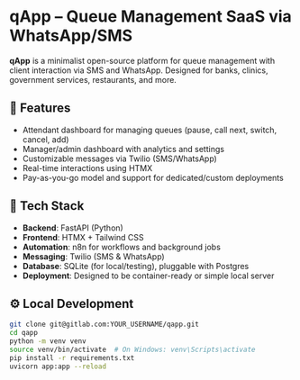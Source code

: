 # qApp – Queue Management SaaS via WhatsApp/SMS

**qApp** is a minimalist open-source platform for queue management with client interaction via SMS and WhatsApp. Designed for banks, clinics, government services, restaurants, and more.

## 🚀 Features

- Attendant dashboard for managing queues (pause, call next, switch, cancel, add)
- Manager/admin dashboard with analytics and settings
- Customizable messages via Twilio (SMS/WhatsApp)
- Real-time interactions using HTMX
- Pay-as-you-go model and support for dedicated/custom deployments

## 🧱 Tech Stack

- **Backend**: FastAPI (Python)
- **Frontend**: HTMX + Tailwind CSS
- **Automation**: n8n for workflows and background jobs
- **Messaging**: Twilio (SMS & WhatsApp)
- **Database**: SQLite (for local/testing), pluggable with Postgres
- **Deployment**: Designed to be container-ready or simple local server

## ⚙️ Local Development

```bash
git clone git@gitlab.com:YOUR_USERNAME/qapp.git
cd qapp
python -m venv venv
source venv/bin/activate  # On Windows: venv\Scripts\activate
pip install -r requirements.txt
uvicorn app:app --reload

